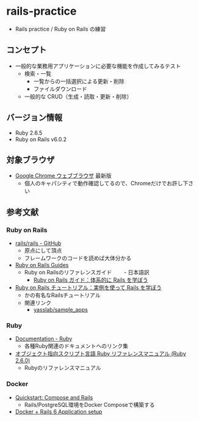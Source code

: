 # rails-practice
- Rails practice / Ruby on Rails の練習


## コンセプト
- 一般的な業務用アプリケーションに必要な機能を作成してみるテスト
  - 検索・一覧
    - 一覧からの一括選択による更新・削除
    - ファイルダウンロード
  - 一般的な CRUD（生成・読取・更新・削除）


## バージョン情報
- Ruby 2.6.5
- Ruby on Rails v6.0.2


## 対象ブラウザ
- [Google Chrome ウェブブラウザ](https://www.google.com/intl/ja_jp/chrome/) 最新版
  - 個人のキャパシティで動作確認してるので、Chromeだけでお許し下さい


## 参考文献

### Ruby on Rails
- [rails/rails - GitHub](https://github.com/rails/rails)
  - 原点にして頂点
  - フレームワークのコードを読めば大体分かる
- [Ruby on Rails Guides](https://guides.rubyonrails.org/)
  - Ruby on Railsのリファレンスガイド
　　- 日本語訳
    - [Ruby on Rails ガイド：体系的に Rails を学ぼう](https://railsguides.jp/)
- [Ruby on Rails チュートリアル：実例を使って Rails を学ぼう](https://railstutorial.jp/)
  - かの有名なRailsチュートリアル
  - 関連リンク
    - [yasslab/sample_apps](https://github.com/yasslab/sample_apps)

### Ruby
- [Documentation - Ruby](https://www.ruby-lang.org/ja/documentation/)
  - 各種Ruby関連のドキュメントへのリンク集
- [オブジェクト指向スクリプト言語 Ruby リファレンスマニュアル (Ruby 2.6.0)](https://docs.ruby-lang.org/ja/2.6.0/doc/index.html)
  - Rubyのリファレンスマニュアル

### Docker
- [Quickstart: Compose and Rails](https://docs.docker.com/compose/rails/)
  - Rails/PostgreSQL環境をDocker Composeで構築する
- [Docker + Rails 6 Application setup](https://rubyinrails.com/2019/03/29/dockerify-rails-6-application-setup/)
